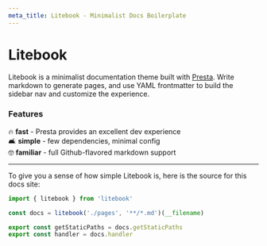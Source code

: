 ```yaml
---
meta_title: Litebook - Minimalist Docs Boilerplate
---
```


# Litebook

Litebook is a minimalist documentation theme built with [Presta](https://presta.run/).
Write markdown to generate pages, and use YAML frontmatter to build the sidebar
nav and customize the experience.

### Features

🔥 **fast** - Presta provides an excellent dev experience\
🛋 **simple** - few dependencies, minimal config\
🤓 **familiar** - full Github-flavored markdown support

---

To give you a sense of how simple Litebook is, here is the source for this docs
site:

```javascript
import { litebook } from 'litebook'

const docs = litebook('./pages', '**/*.md')(__filename)

export const getStaticPaths = docs.getStaticPaths
export const handler = docs.handler
```

